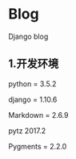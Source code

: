 # Blog

Django blog

## 1.开发环境

python = 3.5.2

django = 1.10.6

Markdown = 2.6.9

pytz 2017.2

Pygments = 2.2.0
